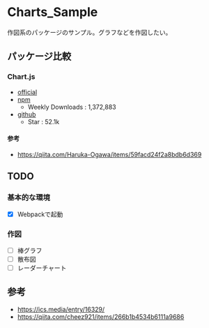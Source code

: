 # Charts_Sample
作図系のパッケージのサンプル。グラフなどを作図したい。

## パッケージ比較
### Chart.js
- [official](https://www.chartjs.org/)
- [npm](https://www.npmjs.com/package/chart.js?activeTab=readme)
  - Weekly Downloads : 1,372,883
- [github](https://github.com/chartjs/Chart.js)
  - Star : 52.1k

#### 参考
- https://qiita.com/Haruka-Ogawa/items/59facd24f2a8bdb6d369


## TODO

### 基本的な環境
- [x] Webpackで起動

### 作図
- [ ] 棒グラフ
- [ ] 散布図
- [ ] レーダーチャート

## 参考
- https://ics.media/entry/16329/
- https://qiita.com/cheez921/items/266b1b4534b6111a9686
